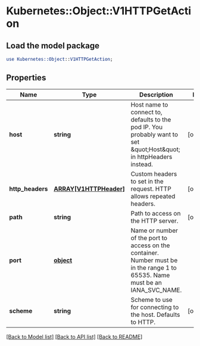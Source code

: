 # Kubernetes::Object::V1HTTPGetAction

## Load the model package
```perl
use Kubernetes::Object::V1HTTPGetAction;
```

## Properties
Name | Type | Description | Notes
------------ | ------------- | ------------- | -------------
**host** | **string** | Host name to connect to, defaults to the pod IP. You probably want to set \&quot;Host\&quot; in httpHeaders instead. | [optional] 
**http_headers** | [**ARRAY[V1HTTPHeader]**](V1HTTPHeader.md) | Custom headers to set in the request. HTTP allows repeated headers. | [optional] 
**path** | **string** | Path to access on the HTTP server. | [optional] 
**port** | [**object**](.md) | Name or number of the port to access on the container. Number must be in the range 1 to 65535. Name must be an IANA_SVC_NAME. | 
**scheme** | **string** | Scheme to use for connecting to the host. Defaults to HTTP. | [optional] 

[[Back to Model list]](../README.md#documentation-for-models) [[Back to API list]](../README.md#documentation-for-api-endpoints) [[Back to README]](../README.md)


